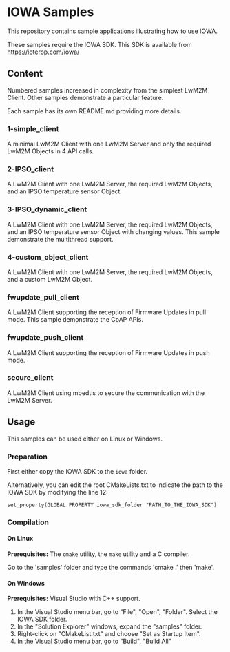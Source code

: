 # IOWA Samples

This repository contains sample applications illustrating how to use IOWA.

These samples require the IOWA SDK. This SDK is available from https://ioterop.com/iowa/

## Content

Numbered samples increased in complexity from the simplest LwM2M Client. Other samples demonstrate a particular feature.

Each sample has its own README.md providing more details.

### 1-simple_client

A minimal LwM2M Client with one LwM2M Server and only the required LwM2M Objects in 4 API calls.

### 2-IPSO_client

A LwM2M Client with one LwM2M Server, the required LwM2M Objects, and an IPSO temperature sensor Object.

### 3-IPSO_dynamic_client

A LwM2M Client with one LwM2M Server, the required LwM2M Objects, and an IPSO temperature sensor Object with changing values. This sample demonstrate the multithread support.

### 4-custom_object_client

A LwM2M Client with one LwM2M Server, the required LwM2M Objects, and a custom LwM2M Object.

### fwupdate_pull_client

A LwM2M Client supporting the reception of Firmware Updates in pull mode. This sample demonstrate the CoAP APIs.

### fwupdate_push_client

A LwM2M Client supporting the reception of Firmware Updates in push mode.

### secure_client

A LwM2M Client using mbedtls to secure the communication with the LwM2M Server.

## Usage

This samples can be used either on Linux or Windows.

### Preparation

First either copy the IOWA SDK to the `iowa` folder.

Alternatively, you can edit the root CMakeLists.txt to indicate the path to the IOWA SDK by modifying the line 12:

```
set_property(GLOBAL PROPERTY iowa_sdk_folder "PATH_TO_THE_IOWA_SDK")
```

### Compilation

#### On Linux

**Prerequisites:** The `cmake` utility, the `make` utility and a C compiler.

Go to the 'samples' folder and type the commands 'cmake .' then 'make'.

#### On Windows

**Prerequisites:** Visual Studio with C++ support.

1. In the Visual Studio menu bar, go to "File", "Open", "Folder". Select the IOWA SDK folder.
1. In the "Solution Explorer" windows, expand the "samples" folder.
1. Right-click on "CMakeList.txt" and choose "Set as Startup Item".
1. In the Visual Studio menu bar, go to "Build", "Build All"





